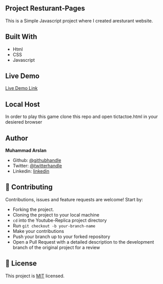 ## Project Resturant-Pages

This is a Simple Javascript project where I created aresturant website.

## Built With

- Html
- CSS
- Javascript

## Live Demo

[Live Demo Link](https://rawcdn.githack.com/arslanbisharat/resturant-page/ccbfb44f65e0ab73f2b31a8fd3e13a8a377ad023/tictactoe.html)

## Local Host
In order to play this game clone this repo and open tictactoe.html in your desiered browser


## Author

 **Muhammad Arslan**

- Github: [@githubhandle](https://github.com/arslanbisharat)
- Twitter: [@twitterhandle](https://twitter.com/arslan_bisharat-2020bb156)
- Linkedin: [linkedin](https://www.linkedin.com/in/muhammad-arslan)

## 🤝 Contributing

Contributions, issues and feature requests are welcome! Start by:
* Forking the project.
* Cloning the project to your local machine
* `cd` into the Youtube-Replica project directory
* Run `git checkout -b your-branch-name`
* Make your contributions
* Push your branch up to your forked repository
* Open a Pull Request with a detailed description to the development branch of the original project for a review

## 📝 License

This project is [MIT](https://opensource.org/licenses/MIT) licensed.
